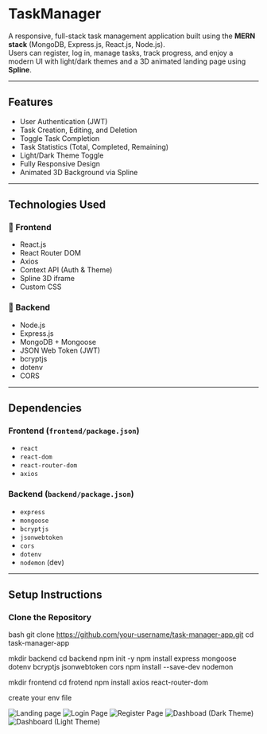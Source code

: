 # TaskManager


A responsive, full-stack task management application built using the **MERN stack** (MongoDB, Express.js, React.js, Node.js).  
Users can register, log in, manage tasks, track progress, and enjoy a modern UI with light/dark themes and a 3D animated landing page using **Spline**.

---

## Features

-  User Authentication (JWT)
-  Task Creation, Editing, and Deletion
-  Toggle Task Completion
-  Task Statistics (Total, Completed, Remaining)
-  Light/Dark Theme Toggle
-  Fully Responsive Design
-  Animated 3D Background via Spline

---

## Technologies Used

### 🔹 Frontend
- React.js
- React Router DOM
- Axios
- Context API (Auth & Theme)
- Spline 3D iframe
- Custom CSS

### 🔹 Backend
- Node.js
- Express.js
- MongoDB + Mongoose
- JSON Web Token (JWT)
- bcryptjs
- dotenv
- CORS

---

## Dependencies

### Frontend (`frontend/package.json`)
- `react`
- `react-dom`
- `react-router-dom`
- `axios`

### Backend (`backend/package.json`)
- `express`
- `mongoose`
- `bcryptjs`
- `jsonwebtoken`
- `cors`
- `dotenv`
- `nodemon` (dev)

---

## Setup Instructions

### Clone the Repository

bash
git clone https://github.com/your-username/task-manager-app.git
cd task-manager-app

mkdir backend 
cd backend
npm init -y
npm install express mongoose dotenv bcryptjs jsonwebtoken cors
npm install --save-dev nodemon

mkdir frontend
cd frotend
npm install axios react-router-dom

create your env file 

![Landing page](https://github.com/user-attachments/assets/ec9b3de2-2a9d-462c-a75b-2a19ed46e8f6)
![Login Page](https://github.com/user-attachments/assets/2a3fd99e-9a92-4208-8913-6487e86ab932)
![Register Page](https://github.com/user-attachments/assets/a8766660-07bf-4644-a7bd-d700439cf1ef)
![Dashboad (Dark Theme)](https://github.com/user-attachments/assets/9eac140c-7829-4830-a358-04594238723c)
![Dashboard (Light Theme)](https://github.com/user-attachments/assets/73e3ac2c-90b7-41a1-af86-04fbfceb3b09)


